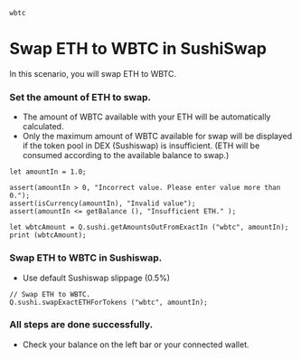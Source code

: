 ```meta-Currency
wbtc
```

# Swap ETH to WBTC in SushiSwap

In this scenario, you will swap ETH to WBTC.

### Set the amount of ETH to swap.

- The amount of WBTC available with your ETH will be automatically calculated.
- Only the maximum amount of WBTC available for swap will be displayed if the token pool in DEX (Sushiswap) is insufficient. (ETH will be consumed according to the available balance to swap.)

```input-Dynamic ETH
let amountIn = 1.0;
```

```input-Verify
assert(amountIn > 0, "Incorrect value. Please enter value more than 0.");
assert(isCurrency(amountIn), "Invalid value");
assert(amountIn <= getBalance (), "Insufficient ETH." );
```

```output-Dynamic WBTC
let wbtcAmount = Q.sushi.getAmountsOutFromExactIn ("wbtc", amountIn);
print (wbtcAmount);
```

### Swap ETH to WBTC in Sushiswap.

- Use default Sushiswap slippage (0.5%)

```taster
// Swap ETH to WBTC.
Q.sushi.swapExactETHForTokens ("wbtc", amountIn);
```

### All steps are done successfully.

- Check your balance on the left bar or your connected wallet.
